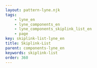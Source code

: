 ```yaml
---
layout: pattern-lyne.njk
tags: 
    - lyne_en
    - lyne_components_en
    - lyne_components_skiplink_list_en
    - page
key: skiplink-list-lyne_en
title: Skiplink-List
parent: components-lyne_en
keywords: skiplink-list
order: 360
---
```

